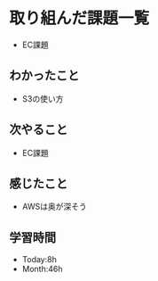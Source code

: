 # 取り組んだ課題一覧
- EC課題
## わかったこと
- S3の使い方
## 次やること
- EC課題
## 感じたこと
- AWSは奥が深そう
## 学習時間
- Today:8h
- Month:46h
